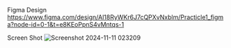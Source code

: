 Figma Design
https://www.figma.com/design/Al18RyWKr6J7cQPXvNxblm/Practicle1_figma?node-id=0-1&t=e8KEoPpnS4vMntqs-1

Screen Shot
![Screenshot 2024-11-11 023209](https://github.com/user-attachments/assets/eee1ec3a-28b1-4ce7-b49f-bf643b5a3a6b)
